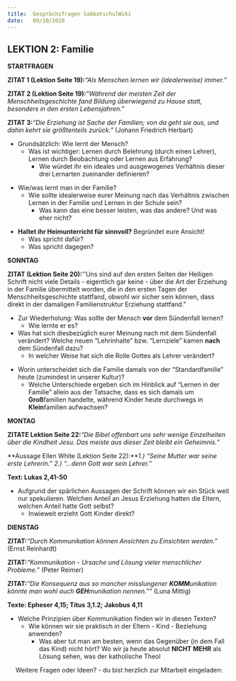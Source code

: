 ```yaml
---
title:  Gesprächsfragen SabbatschulWiki
date:   09/10/2020
---
```


LEKTION 2: Familie
------------------

**STARTFRAGEN**

**ZITAT 1 (Lektion Seite 19):***“Als Menschen lernen wir (idealerweise)
immer.”*

**ZITAT 2 (Lektion Seite 19):***“Während der meisten Zeit der
Menschheitsgeschichte fand Bildung überwiegend zu Hause statt, besonders
in den ersten Lebensjahren.”*

**ZITAT 3:***“Die Erziehung ist Sache der Familien; von da geht sie aus,
und dahin kehrt sie größtenteils zurück.”* (Johann Friedrich Herbart)

-   Grundsätzlich: Wie lernt der Mensch?
    -   Was ist wichtiger: Lernen durch Belehrung (durch einen Lehrer),
        Lernen durch Beobachtung oder Lernen aus Erfahrung?
        -   Wie würdet ihr ein ideales und ausgewogenes Verhältnis
            dieser drei Lernarten zueinander definieren?

<!-- -->

-   Wie/was lernt man in der Familie?
    -   Wie sollte idealerweise eurer Meinung nach das Verhältnis
        zwischen Lernen in der Familie und Lernen in der Schule sein?
        -   Was kann das eine besser leisten, was das andere? Und was
            eher nicht?

<!-- -->

-   **Haltet ihr Heimunterricht für sinnvoll?** Begründet eure Ansicht!
    -   Was spricht dafür?
    -   Was spricht dagegen?

**SONNTAG**

**ZITAT (Lektion Seite 20):**''Uns sind auf den ersten Seiten der
Heiligen Schrift nicht viele Details - eigentlich gar keine - über die
Art der Erziehung in der Familie übermittelt worden, die in den ersten
Tagen der Menschheitsgeschichte stattfand, obwohl wir sicher sein
können, dass direkt in der damaligen Familienstruktur Erziehung
stattfand."

-   Zur Wiederholung: Was sollte der Mensch **vor** dem Sündenfall
    lernen?
    -   Wie lernte er es?
-   Was hat sich diesbezüglich eurer Meinung nach mit dem Sündenfall
    verändert? Welche neuen “Lehrinhalte” bzw. “Lernziele” kamen
    **nach** dem Sündenfall dazu?
    -   In welcher Weise hat sich die Rolle Gottes als Lehrer verändert?

<!-- -->

-   Worin unterscheidet sich die Familie damals von der
    “Standardfamilie” heute (zumindest in unserer Kultur)?
    -   Welche Unterschiede ergeben sich im Hinblick auf “Lernen in der
        Familie” allein aus der Tatsache, dass es sich damals um
        **Groß**familien handelte, während Kinder heute durchwegs in
        **Klein**familien aufwachsen?

**MONTAG**

**ZITATE Lektion Seite 22:***“Die Bibel offenbart uns sehr wenige
Einzelheiten über die Kindheit Jesu. Das meiste aus dieser Zeit bleibt
ein Geheimnis.”*

**Aussage Ellen White (Lektion Seite 22):***1.) “Seine Mutter war seine
erste Lehrerin.” 2.) “...denn Gott war sein Lehrer.”*

**Text: Lukas 2,41-50**

-   Aufgrund der spärlichen Aussagen der Schrift können wir ein Stück
    weit nur spekulieren. Welchen Anteil an Jesus Erziehung hatten die
    Eltern, welchen Anteil hatte Gott selbst?
    -   Inwieweit erzieht Gott Kinder direkt?

**DIENSTAG**

**ZITAT:***“Durch Kommunikation können Ansichten zu Einsichten werden.”*
(Ernst Reinhardt)

**ZITAT:***“Kommunikation - Ursache und Lösung vieler menschlicher
Probleme.”* (Peter Reimer)

**ZITAT:***“Die Konsequenz aus so mancher misslungener **KOMM**unikation
könnte man wohl auch **GEH**munikation nennen.”"* (Luna Mittig)

**Texte: Epheser 4,15; Titus 3,1.2; Jakobus 4,11**

-   Welche Prinzipien über Kommunikation finden wir in diesen Texten?
    -   Wie können wir sie praktisch in der Eltern - Kind - Beziehung
        anwenden?
        -   Was aber tut man am besten, wenn das Gegenüber (in dem Fall
            das Kind) nicht hört? Wo wir ja heute absolut **NICHT MEHR**
            als Lösung sehen, was der katholische Theol

<center>
Weitere Fragen oder Ideen? - du bist herzlich zur Mitarbeit eingeladen:
<https://wiki.sabbatschule.at>

</center>

